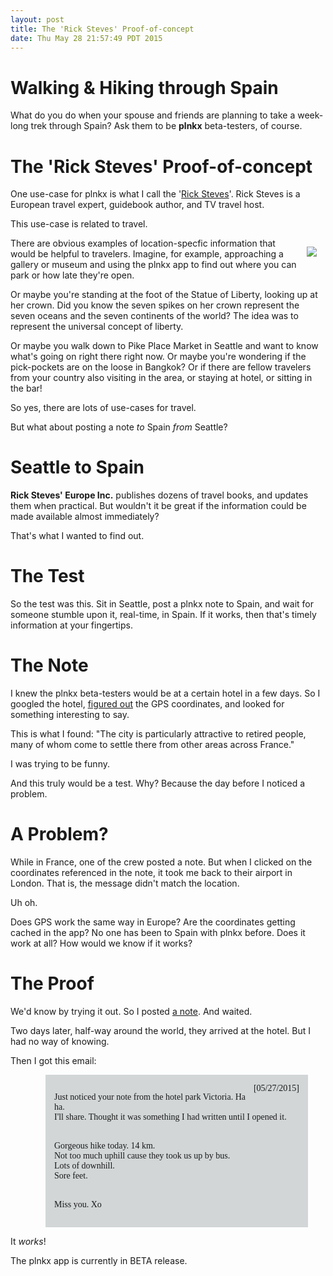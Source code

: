 ```yaml
---
layout: post
title: The 'Rick Steves' Proof-of-concept
date: Thu May 28 21:57:49 PDT 2015
---
```



# Walking &amp; Hiking through Spain

What do you do when your spouse and friends are planning to take a
week-long trek through Spain? Ask them to be **plnkx** beta-testers, of
course.


# The 'Rick Steves' Proof-of-concept

One use-case for plnkx is what I call the '[Rick
Steves](http://www.ricksteves.com/about-rick)'. Rick Steves is a
European travel expert, guidebook author, and TV travel host.

This use-case is related to travel.

<img src='http://upload.wikimedia.org/wikipedia/commons/thumb/e/eb/Nancy_Reagan_reopens_Statue_of_Liberty_1986.jpg/157px-Nancy_Reagan_reopens_Statue_of_Liberty_1986.jpg' style='float: right; padding: 1em;' />

There are obvious examples of location-specfic information that would
be helpful to travelers. Imagine, for example, approaching a
gallery or museum and using the plnkx app to find out where you can
park or how late they're open.

Or maybe you're standing at the foot of the Statue of Liberty,
looking up at her crown. Did you know the seven spikes on her crown
represent the seven oceans and the seven continents of the world? The
idea was to represent the universal concept of liberty.

Or maybe you walk down to Pike Place Market in Seattle and want to
know what's going on right there right now. Or maybe you're wondering
if the pick-pockets are on the loose in Bangkok? Or if there are fellow
travelers from your country also visiting in the area, or staying at
hotel, or sitting in the bar!

So yes, there are lots of use-cases for travel.

But what about posting a note *to* Spain *from* Seattle?

# Seattle to Spain

**Rick Steves' Europe Inc.** publishes dozens of travel books, and updates
them when practical. But wouldn't it be great if the information could
be made available almost immediately?

That's what I wanted to find out.

# The Test

So the test was this. Sit in Seattle, post a plnkx note to Spain, and
wait for someone stumble upon it, real-time, in Spain. If it works,
then that's timely information at your fingertips.


# The Note

I knew the plnkx beta-testers would be at a certain hotel in a few
days. So I googled the hotel, [figured
out](http://plnkx.com/wv/find_coordinates_of_location.html) the GPS
coordinates, and looked for something interesting to say.

This is what I found: "The city is particularly attractive to retired
people, many of whom come to settle there from other areas across
France."

I was trying to be funny.

And this truly would be a test. Why? Because the day before I noticed
a problem.


# A Problem?

While in France, one of the crew posted a note. But when I clicked on
the coordinates referenced in the note, it took me back to their
airport in London. That is, the message didn't match the location.

Uh oh.

Does GPS work the same way in Europe? Are the coordinates getting
cached in the app? No one has been to Spain with plnkx before. Does
it work at all? How would we know if it works?

# The Proof

We'd know by trying it out. So I posted
[a note](http://link2.plnkx.com/id/33d3158a80b7de1269932cada1438157a27049e6).
And waited.

Two days later, half-way around the world, they arrived at the hotel.
But I had no way of knowing.

Then I got this email:

<div style="padding: 1em; margin: 1em 2em 1em 4em;
     background-color: #d2d6d7; font-family: sans, Arial;
     font-family: 'Libre Baskerville';" >

<div style='float: right;'>[05/27/2015]</div>

Just noticed your note from the hotel park Victoria. Ha ha.<br />
I'll share. Thought it was something I had written until I opened
it. <br /><br />

Gorgeous hike today. 14 km.<br />
Not too much uphill cause they took us up by bus.<br />
Lots of downhill.<br />
Sore feet.<br /><br />

Miss you.  Xo
</div>

It *works*!


The plnkx app is currently in BETA release.
